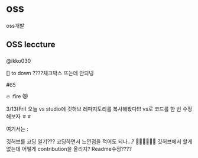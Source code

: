 # oss
oss개발 

## OSS leccture
### 

@ikko030

[] to down   ????체크박스 뜨는데 안되넹 


#65

🔥 :fire
😿

3/13(Fri)
오늘 vs studio에 깃허브 레파지토리를 복사해봤다!!!
vs로 코드를 한 번 수정해보자 ㅎㅎ

여기서는 :

깃허브를 코딩 일기??? 코딩하면서 느낀점을 적어도 되나...?
🤔🤔🤔🤔🤔🤔
깃허브에서 할게 없는데 어떻게 contribution을 올리지?
Readme수정????
